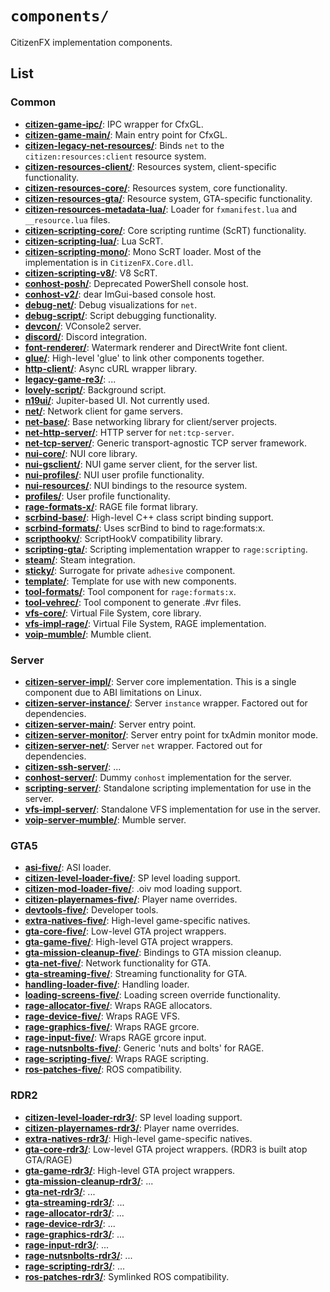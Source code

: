 # `components/`

CitizenFX implementation components.

## List

### Common
* [**citizen-game-ipc/**](./citizen-game-ipc): IPC wrapper for CfxGL.
* [**citizen-game-main/**](./citizen-game-main): Main entry point for CfxGL.
* [**citizen-legacy-net-resources/**](./citizen-legacy-net-resources): Binds `net` to the `citizen:resources:client` resource system.
* [**citizen-resources-client/**](./citizen-resources-client): Resources system, client-specific functionality.
* [**citizen-resources-core/**](./citizen-resources-core): Resources system, core functionality.
* [**citizen-resources-gta/**](./citizen-resources-gta): Resource system, GTA-specific functionality.
* [**citizen-resources-metadata-lua/**](./citizen-resources-metadata-lua): Loader for `fxmanifest.lua` and `__resource.lua` files.
* [**citizen-scripting-core/**](./citizen-scripting-core): Core scripting runtime (ScRT) functionality.
* [**citizen-scripting-lua/**](./citizen-scripting-lua): Lua ScRT.
* [**citizen-scripting-mono/**](./citizen-scripting-mono): Mono ScRT loader. Most of the implementation is in `CitizenFX.Core.dll`.
* [**citizen-scripting-v8/**](./citizen-scripting-v8): V8 ScRT.
* [**conhost-posh/**](./conhost-posh): Deprecated PowerShell console host.
* [**conhost-v2/**](./conhost-v2): dear ImGui-based console host.
* [**debug-net/**](./debug-net): Debug visualizations for `net`.
* [**debug-script/**](./debug-script): Script debugging functionality.
* [**devcon/**](./devcon): VConsole2 server.
* [**discord/**](./discord): Discord integration.
* [**font-renderer/**](./font-renderer): Watermark renderer and DirectWrite font client.
* [**glue/**](./glue): High-level 'glue' to link other components together.
* [**http-client/**](./http-client): Async cURL wrapper library.
* [**legacy-game-re3/**](./legacy-game-re3): ...
* [**lovely-script/**](./lovely-script): Background script.
* [**n19ui/**](./n19ui): Jupiter-based UI. Not currently used.
* [**net/**](./net): Network client for game servers.
* [**net-base/**](./net-base): Base networking library for client/server projects.
* [**net-http-server/**](./net-http-server): HTTP server for `net:tcp-server`.
* [**net-tcp-server/**](./net-tcp-server): Generic transport-agnostic TCP server framework.
* [**nui-core/**](./nui-core): NUI core library.
* [**nui-gsclient/**](./nui-gsclient): NUI game server client, for the server list.
* [**nui-profiles/**](./nui-profiles): NUI user profile functionality.
* [**nui-resources/**](./nui-resources): NUI bindings to the resource system.
* [**profiles/**](./profiles): User profile functionality.
* [**rage-formats-x/**](./rage-formats-x): RAGE file format library.
* [**scrbind-base/**](./scrbind-base): High-level C++ class script binding support.
* [**scrbind-formats/**](./scrbind-formats): Uses scrBind to bind to rage:formats:x.
* [**scripthookv/**](./scripthookv): ScriptHookV compatibility library.
* [**scripting-gta/**](./scripting-gta): Scripting implementation wrapper to `rage:scripting`.
* [**steam/**](./steam): Steam integration.
* [**sticky/**](./sticky): Surrogate for private `adhesive` component.
* [**template/**](./template): Template for use with new components.
* [**tool-formats/**](./tool-formats): Tool component for `rage:formats:x`.
* [**tool-vehrec/**](./tool-vehrec): Tool component to generate .#vr files.
* [**vfs-core/**](./vfs-core): Virtual File System, core library.
* [**vfs-impl-rage/**](./vfs-impl-rage): Virtual File System, RAGE implementation.
* [**voip-mumble/**](./voip-mumble): Mumble client.

### Server
* [**citizen-server-impl/**](./citizen-server-impl): Server core implementation. This is a single component due to ABI limitations
  on Linux.
* [**citizen-server-instance/**](./citizen-server-instance): Server `instance` wrapper. Factored out for dependencies.
* [**citizen-server-main/**](./citizen-server-main): Server entry point.
* [**citizen-server-monitor/**](./citizen-server-monitor): Server entry point for txAdmin monitor mode.
* [**citizen-server-net/**](./citizen-server-net): Server `net` wrapper. Factored out for dependencies.
* [**citizen-ssh-server/**](./citizen-ssh-server): ...
* [**conhost-server/**](./conhost-server): Dummy `conhost` implementation for the server.
* [**scripting-server/**](./scripting-server): Standalone scripting implementation for use in the server.
* [**vfs-impl-server/**](./vfs-impl-server): Standalone VFS implementation for use in the server.
* [**voip-server-mumble/**](./voip-server-mumble): Mumble server.

### GTA5
* [**asi-five/**](./asi-five): ASI loader.
* [**citizen-level-loader-five/**](./citizen-level-loader-five): SP level loading support.
* [**citizen-mod-loader-five/**](./citizen-mod-loader-five): .oiv mod loading support.
* [**citizen-playernames-five/**](./citizen-playernames-five): Player name overrides.
* [**devtools-five/**](./devtools-five): Developer tools.
* [**extra-natives-five/**](./extra-natives-five): High-level game-specific natives.
* [**gta-core-five/**](./gta-core-five): Low-level GTA project wrappers.
* [**gta-game-five/**](./gta-game-five): High-level GTA project wrappers.
* [**gta-mission-cleanup-five/**](./gta-mission-cleanup-five): Bindings to GTA mission cleanup.
* [**gta-net-five/**](./gta-net-five): Network functionality for GTA.
* [**gta-streaming-five/**](./gta-streaming-five): Streaming functionality for GTA.
* [**handling-loader-five/**](./handling-loader-five): Handling loader.
* [**loading-screens-five/**](./loading-screens-five): Loading screen override functionality.
* [**rage-allocator-five/**](./rage-allocator-five): Wraps RAGE allocators.
* [**rage-device-five/**](./rage-device-five): Wraps RAGE VFS.
* [**rage-graphics-five/**](./rage-graphics-five): Wraps RAGE grcore.
* [**rage-input-five/**](./rage-input-five): Wraps RAGE grcore input.
* [**rage-nutsnbolts-five/**](./rage-nutsnbolts-five): Generic 'nuts and bolts' for RAGE.
* [**rage-scripting-five/**](./rage-scripting-five): Wraps RAGE scripting.
* [**ros-patches-five/**](./ros-patches-five): ROS compatibility.

### RDR2
* [**citizen-level-loader-rdr3/**](./citizen-level-loader-rdr3): SP level loading support.
* [**citizen-playernames-rdr3/**](./citizen-playernames-rdr3): Player name overrides.
* [**extra-natives-rdr3/**](./extra-natives-rdr3): High-level game-specific natives.
* [**gta-core-rdr3/**](./gta-core-rdr3): Low-level GTA project wrappers. (RDR3 is built atop GTA/RAGE)
* [**gta-game-rdr3/**](./gta-game-rdr3): High-level GTA project wrappers.
* [**gta-mission-cleanup-rdr3/**](./gta-mission-cleanup-rdr3): ...
* [**gta-net-rdr3/**](./gta-net-rdr3): ...
* [**gta-streaming-rdr3/**](./gta-streaming-rdr3): ...
* [**rage-allocator-rdr3/**](./rage-allocator-rdr3): ...
* [**rage-device-rdr3/**](./rage-device-rdr3): ...
* [**rage-graphics-rdr3/**](./rage-graphics-rdr3): ...
* [**rage-input-rdr3/**](./rage-input-rdr3): ...
* [**rage-nutsnbolts-rdr3/**](./rage-nutsnbolts-rdr3): ...
* [**rage-scripting-rdr3/**](./rage-scripting-rdr3): ...
* [**ros-patches-rdr3/**](./ros-patches-rdr3): Symlinked ROS compatibility.